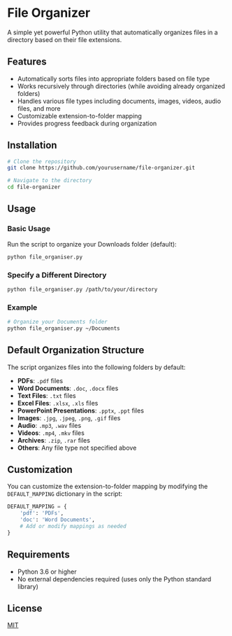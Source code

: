 # File Organizer

A simple yet powerful Python utility that automatically organizes files in a directory based on their file extensions.

## Features

- Automatically sorts files into appropriate folders based on file type
- Works recursively through directories (while avoiding already organized folders)
- Handles various file types including documents, images, videos, audio files, and more
- Customizable extension-to-folder mapping
- Provides progress feedback during organization

## Installation

```bash
# Clone the repository
git clone https://github.com/yourusername/file-organizer.git

# Navigate to the directory
cd file-organizer
```

## Usage

### Basic Usage

Run the script to organize your Downloads folder (default):

```bash
python file_organiser.py
```

### Specify a Different Directory

```bash
python file_organiser.py /path/to/your/directory
```

### Example

```bash
# Organize your Documents folder
python file_organiser.py ~/Documents
```

## Default Organization Structure

The script organizes files into the following folders by default:

- **PDFs**: `.pdf` files
- **Word Documents**: `.doc`, `.docx` files
- **Text Files**: `.txt` files
- **Excel Files**: `.xlsx`, `.xls` files
- **PowerPoint Presentations**: `.pptx`, `.ppt` files
- **Images**: `.jpg`, `.jpeg`, `.png`, `.gif` files
- **Audio**: `.mp3`, `.wav` files
- **Videos**: `.mp4`, `.mkv` files
- **Archives**: `.zip`, `.rar` files
- **Others**: Any file type not specified above

## Customization

You can customize the extension-to-folder mapping by modifying the `DEFAULT_MAPPING` dictionary in the script:

```python
DEFAULT_MAPPING = {
    'pdf': 'PDFs',
    'doc': 'Word Documents',
    # Add or modify mappings as needed
}
```

## Requirements

- Python 3.6 or higher
- No external dependencies required (uses only the Python standard library)

## License

[MIT](LICENSE)

